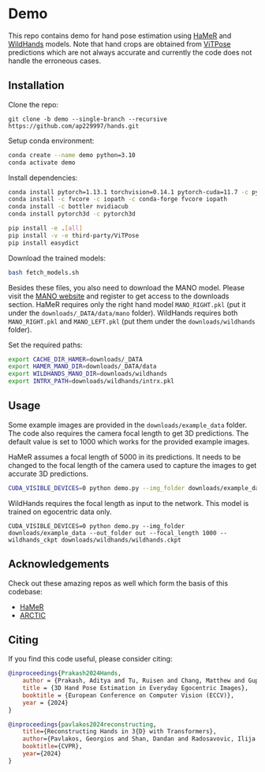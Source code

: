 # Demo

This repo contains demo for hand pose estimation using [HaMeR](https://arxiv.org/abs/2312.05251) and [WildHands](https://ap229997.github.io/projects/hands/assets/paper.pdf) models. Note that hand crops are obtained from [ViTPose](https://github.com/ViTAE-Transformer/ViTPose) predictions which are not always accurate and currently the code does not handle the erroneous cases.

## Installation
Clone the repo:
```
git clone -b demo --single-branch --recursive https://github.com/ap229997/hands.git
```

Setup conda environment:
```bash
conda create --name demo python=3.10
conda activate demo
```

Install dependencies:
```bash
conda install pytorch=1.13.1 torchvision=0.14.1 pytorch-cuda=11.7 -c pytorch -c nvidia
conda install -c fvcore -c iopath -c conda-forge fvcore iopath
conda install -c bottler nvidiacub
conda install pytorch3d -c pytorch3d

pip install -e .[all]
pip install -v -e third-party/ViTPose
pip install easydict
```

Download the trained models:
```bash
bash fetch_models.sh
```

Besides these files, you also need to download the MANO model. Please visit the [MANO website](https://mano.is.tue.mpg.de) and register to get access to the downloads section. HaMeR requires only the right hand model `MANO_RIGHT.pkl` (put it under the `downloads/_DATA/data/mano` folder). WildHands requires both `MANO_RIGHT.pkl` and `MANO_LEFT.pkl` (put them under the `downloads/wildhands` folder).

Set the required paths:
```bash
export CACHE_DIR_HAMER=downloads/_DATA
export HAMER_MANO_DIR=downloads/_DATA/data
export WILDHANDS_MANO_DIR=downloads/wildhands
export INTRX_PATH=downloads/wildhands/intrx.pkl
```

## Usage

Some example images are provided in the `downloads/example_data` folder. The code also requires the camera focal length to get 3D predictions. The default value is set to 1000 which works for the provided example images.

HaMeR assumes a focal length of 5000 in its predictions. It needs to be changed to the focal length of the camera used to capture the images to get accurate 3D predictions.
```bash
CUDA_VISIBLE_DEVICES=0 python demo.py --img_folder downloads/example_data --out_folder out --hamer_ckpt downloads/_DATA/hamer_ckpts/checkpoints/hamer.ckpt
```

WildHands requires the focal length as input to the network. This model is trained on egocentric data only.
```
CUDA_VISIBLE_DEVICES=0 python demo.py --img_folder downloads/example_data --out_folder out --focal_length 1000 --wildhands_ckpt downloads/wildhands/wildhands.ckpt
```

## Acknowledgements
Check out these amazing repos as well which form the basis of this codebase:
- [HaMeR](https://github.com/geopavlakos/hamer)
- [ARCTIC](https://github.com/zc-alexfan/arctic)

## Citing
If you find this code useful, please consider citing:

```bibtex
@inproceedings{Prakash2024Hands,
    author = {Prakash, Aditya and Tu, Ruisen and Chang, Matthew and Gupta, Saurabh},
    title = {3D Hand Pose Estimation in Everyday Egocentric Images},
    booktitle = {European Conference on Computer Vision (ECCV)},
    year = {2024}
}

@inproceedings{pavlakos2024reconstructing,
    title={Reconstructing Hands in 3{D} with Transformers},
    author={Pavlakos, Georgios and Shan, Dandan and Radosavovic, Ilija and Kanazawa, Angjoo and Fouhey, David and Malik, Jitendra},
    booktitle={CVPR},
    year={2024}
}
```
